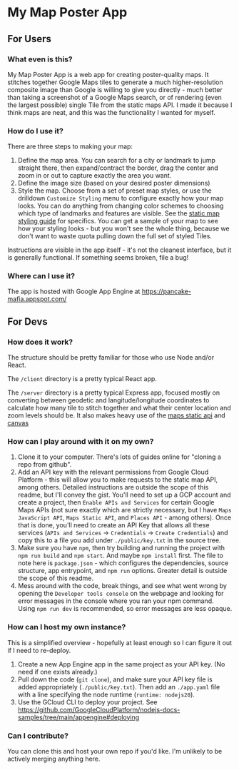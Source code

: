 # My Map Poster App

## For Users

### What even is this?
My Map Poster App is a web app for creating poster-quality maps. It stitches together Google Maps tiles to generate a much higher-resolution composite image than Google is willing to give you directly - much better than taking a screenshot of a Google Maps search, or of rendering (even the largest possible) single Tile from the static maps API. I made it because I think maps are neat, and this was the functionality I wanted for myself.

### How do I use it?
There are three steps to making your map:
1. Define the map area. You can search for a city or landmark to jump straight there, then expand/contract the border, drag the center and zoom in or out to capture exactly the area you want.
2. Define the image size (based on your desired poster dimensions)
3. Style the map. Choose from a set of preset map styles, or use the drilldown `Customize Styling` menu to configure exactly how your map looks. You can do anything from changing color schemes to choosing which type of landmarks and features are visible. See the [static map styling guide](https://developers.google.com/maps/documentation/maps-static/styling) for specifics. You can get a sample of your map to see how your styling looks - but you won't see the whole thing, because we don't want to waste quota pulling down the full set of styled Tiles.

Instructions are visible in the app itself - it's not the cleanest interface, but it is generally functional. If something seems broken, file a bug!

### Where can I use it?
The app is hosted with Google App Engine at https://pancake-mafia.appspot.com/

## For Devs

### How does it work?
The structure should be pretty familiar for those who use Node and/or React.

The `/client` directory is a pretty typical React app.

The `/server` directory is a pretty typical Express app, focused mostly on converting between geodetic and langitude/longitude coordinates to calculate how many tile to stitch together and what their center location and zoom levels should be. It also makes heavy use of the [maps static api](https://developers.google.com/maps/documentation/maps-static/overview) and [canvas](https://developer.mozilla.org/en-US/docs/Web/API/Canvas_API) 

### How can I play around with it on my own?
1. Clone it to your computer. There's lots of guides online for "cloning a repo from github".
2. Add an API key with the relevant permissions from Google Cloud Platform - this will allow you to make requests to the static map API, among others. Detailed instructions are outside the scope of this readme, but I'll convey the gist. You'll need to set up a GCP account and create a project, then `Enable APIs and Services` for certain Google Maps APIs (not sure exactly which are strictly necessary, but I have `Maps JavaScript API`, `Maps Static API`, and `Places API` - among others). Once that is done, you'll need to create an API Key that allows all these services (`APIs and Services` -> `Credentials` -> `Create Credentials`) and copy this to a file you add under `./public/key.txt` in the source tree.
3. Make sure you have `npm`, then try building and running the project with `npm run build` and `npm start`. And maybe `npm install` first. The file to note here is `package.json` - which configures the dependencies, source structure, app entrypoint, and `npm run` options. Greater detail is outside the scope of this readme.
4. Mess around with the code, break things, and see what went wrong by opening the `Developer tools console` on the webpage and looking for error messages in the console where you ran your npm command. Using `npm run dev` is recommended, so error messages are less opaque.

### How can I host my own instance?
This is a simplified overview - hopefully at least enough so I can figure it out if I need to re-deploy.

1. Create a new App Engine app in the same project as your API key. (No need if one exists already.)
2. Pull down the code (`git clone`), and make sure your API key file is added appropriately (`./public/key.txt`). Then add an `./app.yaml` file with a line specifying the node runtime (`runtime: nodejs20`).
3. Use the GCloud CLI to deploy your project. See https://github.com/GoogleCloudPlatform/nodejs-docs-samples/tree/main/appengine#deploying

### Can I contribute?
You can clone this and host your own repo if you'd like. I'm unlikely to be actively merging anything here.
